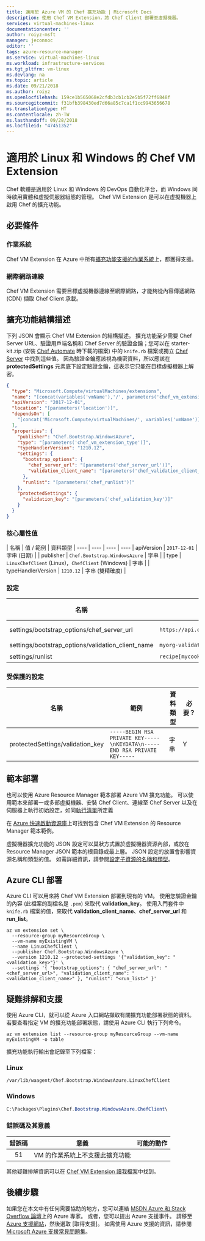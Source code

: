 ```yaml
---
title: 適用於 Azure VM 的 Chef 擴充功能 | Microsoft Docs
description: 使用 Chef VM Extension，將 Chef Client 部署至虛擬機器。
services: virtual-machines-linux
documentationcenter: ''
author: roiyz-msft
manager: jeconnoc
editor: ''
tags: azure-resource-manager
ms.service: virtual-machines-linux
ms.workload: infrastructure-services
ms.tgt_pltfrm: vm-linux
ms.devlang: na
ms.topic: article
ms.date: 09/21/2018
ms.author: roiyz
ms.openlocfilehash: 159ce1b565068e2cfdb3cb1cb2e5b5f72ff6848f
ms.sourcegitcommit: f31bfb398430ed7d66a85c7ca1f1cc9943656678
ms.translationtype: HT
ms.contentlocale: zh-TW
ms.lasthandoff: 09/28/2018
ms.locfileid: "47451352"
---
```

# <a name="chef-vm-extension-for-linux-and-windows"></a>適用於 Linux 和 Windows 的 Chef VM Extension

Chef 軟體是適用於 Linux 和 Windows 的 DevOps 自動化平台，而 Windows 同時啟用實體和虛擬伺服器組態的管理。 Chef VM Extension 是可以在虛擬機器上啟用 Chef 的擴充功能。

## <a name="prerequisites"></a>必要條件

### <a name="operating-system"></a>作業系統

Chef VM Extension 在 Azure 中所有[擴充功能支援的作業系統](https://support.microsoft.com/help/4078134/azure-extension-supported-operating-systems)上，都獲得支援。

### <a name="internet-connectivity"></a>網際網路連線

Chef VM Extension 需要目標虛擬機器連線至網際網路，才能夠從內容傳遞網路 (CDN) 擷取 Chef Client 承載。  

## <a name="extension-schema"></a>擴充功能結構描述

下列 JSON 會顯示 Chef VM Extension 的結構描述。 擴充功能至少需要 Chef Server URL、驗證用戶端名稱和 Chef Server 的驗證金鑰；您可以在 starter-kit.zip (安裝 [Chef Automate](https://azuremarketplace.microsoft.com/marketplace/apps/chef-software.chef-automate) 時下載的檔案) 中的 `knife.rb` 檔案或獨立 [Chef Server](https://downloads.chef.io/chef-server) 中找到這些值。 因為驗證金鑰應該視為機密資料，所以應該在 **protectedSettings** 元素底下設定驗證金鑰，這表示它只能在目標虛擬機器上解密。

```json
{
  "type": "Microsoft.Compute/virtualMachines/extensions",
  "name": "[concat(variables('vmName'),'/', parameters('chef_vm_extension_type'))]",
  "apiVersion": "2017-12-01",
  "location": "[parameters('location')]",
  "dependsOn": [
    "[concat('Microsoft.Compute/virtualMachines/', variables('vmName'))]"
  ],
  "properties": {
    "publisher": "Chef.Bootstrap.WindowsAzure",
    "type": "[parameters('chef_vm_extension_type')]",
    "typeHandlerVersion": "1210.12",
    "settings": {
      "bootstrap_options": {
        "chef_server_url": "[parameters('chef_server_url')]",
        "validation_client_name": "[parameters('chef_validation_client_name')]"
      },
      "runlist": "[parameters('chef_runlist')]"
    },
    "protectedSettings": {
      "validation_key": "[parameters('chef_validation_key')]"
    }
  }
}  
```

### <a name="core-property-values"></a>核心屬性值

| 名稱 | 值 / 範例 | 資料類型
| ---- | ---- | ---- | ----
| apiVersion | `2017-12-01` | 字串 (日期) |
| publisher | `Chef.Bootstrap.WindowsAzure` | 字串 |
| type | `LinuxChefClient` (Linux)，`ChefClient` (Windows) | 字串 |
| typeHandlerVersion | `1210.12` | 字串 (雙精確度) |

### <a name="settings"></a>設定

| 名稱 | 值 / 範例 | 資料類型 | 必要？
| ---- | ---- | ---- | ----
| settings/bootstrap_options/chef_server_url | `https://api.chef.io/organizations/myorg` | 字串 (url) | Y |
| settings/bootstrap_options/validation_client_name | `myorg-validator` | 字串 | Y |
| settings/runlist | `recipe[mycookbook::default]` | 字串 | Y |

### <a name="protected-settings"></a>受保護的設定

| 名稱 | 範例 | 資料類型 | 必要？
| ---- | ---- | ---- | ---- |
| protectedSettings/validation_key | `-----BEGIN RSA PRIVATE KEY-----\nKEYDATA\n-----END RSA PRIVATE KEY-----` | 字串 | Y |

<!--
### Linux-specific settings

| Name | Value / Example | Data Type |
| ---- | ---- | ---- |

### Windows-specific settings

| Name | Value / Example | Data Type |
| ---- | ---- | ---- |
-->

## <a name="template-deployment"></a>範本部署

也可以使用 Azure Resource Manager 範本部署 Azure VM 擴充功能。 可以使用範本來部署一或多部虛擬機器、安裝 Chef Client、連線至 Chef Server 以及在伺服器上執行初始設定，如同[執行清單](https://docs.chef.io/run_lists.html)所定義

在 [Azure 快速啟動資源庫](https://github.com/Azure/azure-quickstart-templates/tree/master/chef-json-parameters-linux-vm)上可找到包含 Chef VM Extension 的 Resource Manager 範本範例。

虛擬機器擴充功能的 JSON 設定可以巢狀方式置於虛擬機器資源內部，或放在 Resource Manager JSON 範本的根目錄或最上層。 JSON 設定的放置會影響資源名稱和類型的值。 如需詳細資訊，請參閱[設定子資源的名稱和類型](../../azure-resource-manager/resource-manager-template-child-resource.md)。

## <a name="azure-cli-deployment"></a>Azure CLI 部署

Azure CLI 可以用來將 Chef VM Extension 部署到現有的 VM。 使用您驗證金鑰的內容 (此檔案的副檔名是 `.pem`) 來取代 **validation_key**。  使用入門套件中 `knife.rb` 檔案的值，來取代 **validation_client_name**、**chef_server_url** 和 **run_list**。

```azurecli
az vm extension set \
  --resource-group myResourceGroup \
  --vm-name myExistingVM \
  --name LinuxChefClient \
  --publisher Chef.Bootstrap.WindowsAzure \
  --version 1210.12 --protected-settings '{"validation_key": "<validation_key>"}' \
  --settings '{ "bootstrap_options": { "chef_server_url": "<chef_server_url>", "validation_client_name": "<validation_client_name>" }, "runlist": "<run_list>" }'
```

## <a name="troubleshooting-and-support"></a>疑難排解和支援

使用 Azure CLI，就可以從 Azure 入口網站擷取有關擴充功能部署狀態的資料。 若要查看指定 VM 的擴充功能部署狀態，請使用 Azure CLI 執行下列命令。

```azurecli
az vm extension list --resource-group myResourceGroup --vm-name myExistingVM -o table
```

擴充功能執行輸出會記錄至下列檔案︰

### <a name="linux"></a>Linux

```bash
/var/lib/waagent/Chef.Bootstrap.WindowsAzure.LinuxChefClient
```

### <a name="windows"></a>Windows

```powershell
C:\Packages\Plugins\Chef.Bootstrap.WindowsAzure.ChefClient\
```

### <a name="error-codes-and-their-meanings"></a>錯誤碼及其意義

| 錯誤碼 | 意義 | 可能的動作 |
| :---: | --- | --- |
| 51 | VM 的作業系統上不支援此擴充功能 | |

其他疑難排解資訊可以在 [Chef VM Extension 讀我檔案](https://github.com/chef-partners/azure-chef-extension)中找到。

## <a name="next-steps"></a>後續步驟

如果您在本文中有任何需要協助的地方，您可以連絡 [MSDN Azure 和 Stack Overflow 論壇](https://azure.microsoft.com/support/forums/)上的 Azure 專家。 或者，您可以提出 Azure 支援事件。 請移至 [Azure 支援網站](https://azure.microsoft.com/support/options/)，然後選取 [取得支援]。 如需使用 Azure 支援的資訊，請參閱 [Microsoft Azure 支援常見問題集](https://azure.microsoft.com/support/faq/)。
